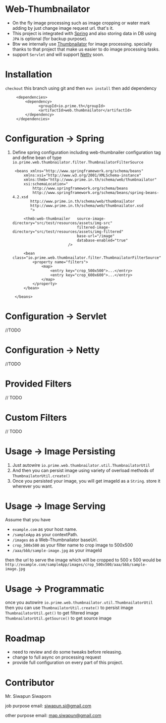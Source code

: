 # Web-Thumbnailator
- On the fly image processing such as image cropping or water mark adding by just change image request url. that's it.
- This project is integrated with [Spring](https://github.com/spring-projects/spring-framework) and also storing data in DB using `JPA` is optional (for backup purpose).
- Btw we internally use [Thumbnailator](https://github.com/coobird/thumbnailator) for image processing. specially thanks to that project that make us easier to do image processing tasks.
- support `Servlet` and will support [Netty](https://github.com/netty/netty) soon.

# Installation
`checkout` this branch using git and then `mvn install` then add dependency
     
         <dependencies>
             <dependency>
			       <groupId>io.prime.th</groupId>
			       <artifactId>web.thumbnailator</artifactId>
             </dependency>
         </dependencies>		

# Configuration -> Spring
1. Define spring configuration including web-thumbnailer configuration tag and define bean of type `io.prime.web.thumbnailator.filter.ThumbnailatorFilterSource`


     	<beans xmlns="http://www.springframework.org/schema/beans"
			xmlns:xsi="http://www.w3.org/2001/XMLSchema-instance"
			xmlns:thmb="http://www.prime.in.th/schema/web/thumbnailator"
			xsi:schemaLocation="
				http://www.springframework.org/schema/beans 
				http://www.springframework.org/schema/beans/spring-beans-4.2.xsd
		       http://www.prime.in.th/schema/web/thumbnailator
		       http://www.prime.in.th/schema/web/thumbnailator.xsd
		       ">
				
			<thmb:web-thumbnailer 	source-image-directory="src/test/resources/assets/img-src" 
									filtered-image-directory="src/test/resources/assets/img-filtered" 
									base-url="/image" 
									database-enabled="true"
								/>
			
			<bean class="io.prime.web.thumbnailator.filter.ThumbnailatorFilterSource">
				<property name="filters">
					<map>
						<entry key="crop_500x500">...</entry>
						<entry key="crop_600x600">...</entry>
					</map>
				</property>
			</bean>
			
		</beans>
	
# Configuration -> Servlet
//TODO

# Configuration -> Netty
//TODO

# Provided Filters
// TODO

# Custom Filters
// TODO

# Usage -> Image Persisting		
1. Just autowire `io.prime.web.thumbnailator.util.ThumbnailatorUtil`
2. And then you can persist image using variety of overload methods of `ThumbnailatorUtil.create()` 
3. Once you persisted your image, you will get imageId as a `String`. store it wherever you want.

# Usage -> Image Serving
Assume that you have
- `example.com` as your host name.
- `/sampleApp` as your contextPath.
- `/images` as a Web-Thumbnailator baseUrl.
- `crop_500x500` as your filter name to crop image to 500x500
- `/aaa/bbb/sample-image.jpg` as your imageId

then the url to serve the image which will be cropped to 500 x 500 would be `http://example.com/sampleApp/images/crop_500x500/aaa/bbb/sample-image.jpg`

# Usage -> Programmatic
once you autowire `io.prime.web.thumbnailator.util.ThumbnailatorUtil` then you can use
`ThumbnailatorUtil.create()` to persist image
`ThumbnailatorUtil.get()` to get filtered image
`ThumbnailatorUtil.getSource()` to get source image

# Roadmap
- need to review and do some tweaks before releasing.
- change to full async on processing request
- provide full configuration on every part of this project.

# Contributor
Mr. Siwapun Siwaporn

job purpose email: siwapun.si@gmail.com

other purpose email: map.siwapun@gmail.com
